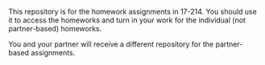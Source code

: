 This repository is for the homework assignments in 17-214. You should use it to access the homeworks and turn in your work for the individual (not partner-based) homeworks.

You and your partner will receive a different repository for the partner-based assignments.
